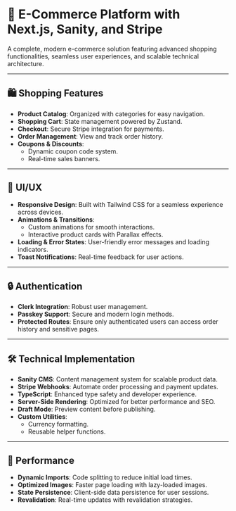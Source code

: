 # 🛒 **E-Commerce Platform with Next.js, Sanity, and Stripe**

A complete, modern e-commerce solution featuring advanced shopping functionalities, seamless user experiences, and scalable technical architecture.

---

## 🛍️ **Shopping Features**
- **Product Catalog**: Organized with categories for easy navigation.
- **Shopping Cart**: State management powered by Zustand.
- **Checkout**: Secure Stripe integration for payments.
- **Order Management**: View and track order history.
- **Coupons & Discounts**: 
  - Dynamic coupon code system.
  - Real-time sales banners.

---

## 🎨 **UI/UX**
- **Responsive Design**: Built with Tailwind CSS for a seamless experience across devices.
- **Animations & Transitions**: 
  - Custom animations for smooth interactions.
  - Interactive product cards with Parallax effects.
- **Loading & Error States**: User-friendly error messages and loading indicators.
- **Toast Notifications**: Real-time feedback for user actions.

---

## 🔒 **Authentication**
- **Clerk Integration**: Robust user management.
- **Passkey Support**: Secure and modern login methods.
- **Protected Routes**: Ensure only authenticated users can access order history and sensitive pages.

---

## 🛠️ **Technical Implementation**
- **Sanity CMS**: Content management system for scalable product data.
- **Stripe Webhooks**: Automate order processing and payment updates.
- **TypeScript**: Enhanced type safety and developer experience.
- **Server-Side Rendering**: Optimized for better performance and SEO.
- **Draft Mode**: Preview content before publishing.
- **Custom Utilities**: 
  - Currency formatting.
  - Reusable helper functions.

---

## 📱 **Performance**
- **Dynamic Imports**: Code splitting to reduce initial load times.
- **Optimized Images**: Faster page loading with lazy-loaded images.
- **State Persistence**: Client-side data persistence for user sessions.
- **Revalidation**: Real-time updates with revalidation strategies.
